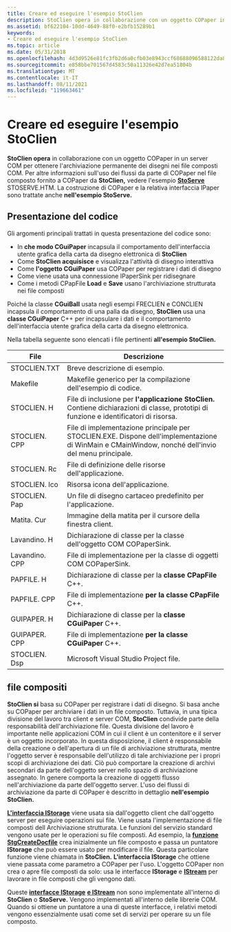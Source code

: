 ```yaml
---
title: Creare ed eseguire l'esempio StoClien
description: StoClien opera in collaborazione con un oggetto COPaper in un server COM per ottenere l'archiviazione permanente dei disegni nei file composti COM.
ms.assetid: bf622104-10dd-4649-88f0-e2bfb15289b1
keywords:
- Creare ed eseguire l'esempio StoClien
ms.topic: article
ms.date: 05/31/2018
ms.openlocfilehash: 4d3d9526e81fc3fb2d6a0cfb03e8943ccf68688096588122da87861d8c88e531
ms.sourcegitcommit: e858bbe701567d4583c50a11326e42d7ea51804b
ms.translationtype: MT
ms.contentlocale: it-IT
ms.lasthandoff: 08/11/2021
ms.locfileid: "119663461"
---
```

# <a name="create-and-run-stoclien-sample"></a>Creare ed eseguire l'esempio StoClien

**StoClien opera** in collaborazione con un oggetto COPaper in un server COM per ottenere l'archiviazione permanente dei disegni nei file composti COM. Per altre informazioni sull'uso dei flussi da parte di COPaper nel file composto fornito a COPaper da **StoClien,** vedere l'esempio [**StoServe**](structured-storage-server-sample--stoserve-.md) STOSERVE.HTM. La costruzione di COPaper e la relativa interfaccia IPaper sono trattate anche **nell'esempio StoServe.**

## <a name="code-tour"></a>Presentazione del codice

Gli argomenti principali trattati in questa presentazione del codice sono:

-   In **che modo CGuiPaper** incapsula il comportamento dell'interfaccia utente grafica della carta da disegno elettronica di **StoClien**
-   Come **StoClien acquisisce** e visualizza l'attività di disegno interattiva
-   Come **l'oggetto CGuiPaper** usa COPaper per registrare i dati di disegno
-   Come viene usata una connessione IPaperSink per ridisegnare
-   Come i metodi CPapFile **Load** e **Save** usano l'archiviazione strutturata nei file composti

Poiché la classe **CGuiBall** usata negli esempi FRECLIEN e CONCLIEN incapsula il comportamento di una palla da disegno, **StoClien** usa una **classe CGuiPaper** C++ per incapsulare i dati e il comportamento dell'interfaccia utente grafica della carta da disegno elettronica.

Nella tabella seguente sono elencati i file pertinenti **all'esempio StoClien.**



| File        | Descrizione                                                                                                                      |
|--------------|----------------------------------------------------------------------------------------------------------------------------------|
| STOCLIEN.TXT | Breve descrizione di esempio.                                                                                                        |
| Makefile     | Makefile generico per la compilazione dell'esempio di codice.                                                                               |
| STOCLIEN. H   | File di inclusione per **l'applicazione StoClien.** Contiene dichiarazioni di classe, prototipi di funzione e identificatori di risorsa.   |
| STOCLIEN. CPP | File di implementazione principale per STOCLIEN.EXE. Dispone dell'implementazione di WinMain e CMainWindow, nonché dell'invio del menu principale. |
| STOCLIEN. Rc  | File di definizione delle risorse dell'applicazione.                                                                                        |
| STOCLIEN. Ico | Risorsa icona dell'applicazione.                                                                                                   |
| STOCLIEN. Pap | Un file di disegno cartaceo predefinito per l'applicazione.                                                                                |
| Matita. Cur   | Immagine della matita per il cursore della finestra client.                                                                                     |
| Lavandino. H       | Dichiarazione di classe per la classe dell'oggetto COM COPaperSink.                                                                      |
| Lavandino. CPP     | File di implementazione per la classe di oggetti COM COPaperSink.                                                                        |
| PAPFILE. H    | Dichiarazione di classe per la **classe CPapFile** C++.                                                                            |
| PAPFILE. CPP  | File di implementazione **per la classe CPapFile** C++.                                                                              |
| GUIPAPER. H   | Dichiarazione di classe per la **classe CGuiPaper** C++.                                                                           |
| GUIPAPER. CPP | File di implementazione **per la classe CGuiPaper** C++.                                                                             |
| STOCLIEN. Dsp | Microsoft Visual Studio Project file.                                                                                            |



 

## <a name="compound-files"></a>file compositi

**StoClien si** basa su COPaper per registrare i dati di disegno. Si basa anche su COPaper per archiviare i dati in un file composto. Tuttavia, in una tipica divisione del lavoro tra client e server COM, **StoClien** condivide parte della responsabilità dell'archiviazione file. Questa divisione del lavoro è importante nelle applicazioni COM in cui il client è un contenitore e il server è un oggetto incorporato. In questa disposizione, il client è responsabile della creazione o dell'apertura di un file di archiviazione strutturata, mentre l'oggetto server è responsabile dell'utilizzo di tale archiviazione per i propri scopi di archiviazione dei dati. Ciò può comportare la creazione di archivi secondari da parte dell'oggetto server nello spazio di archiviazione assegnato. In genere comporta la creazione di oggetti flusso nell'archiviazione da parte dell'oggetto server. L'uso dei flussi di archiviazione da parte di COPaper è descritto in dettaglio **nell'esempio StoClien.**

[**L'interfaccia IStorage**](/windows/desktop/api/Objidl/nn-objidl-istorage) viene usata sia dall'oggetto client che dall'oggetto server per eseguire operazioni sui file. Viene usata l'implementazione di file composti dell Archiviazione strutturata. Le funzioni del servizio standard vengono usate per le operazioni su file composti. Ad esempio, la [**funzione StgCreateDocfile**](/windows/desktop/api/coml2api/nf-coml2api-stgcreatedocfile) crea inizialmente un file composto e passa un puntatore **IStorage** che può essere usato per modificare il file. Questa particolare funzione viene chiamata in **StoClien.** **L'interfaccia IStorage** che ottiene viene passata come parametro a COPaper per l'uso. L'oggetto COPaper non crea o apre file composti da solo: usa le interfacce **IStorage** e [**IStream**](/windows/desktop/api/Objidl/nn-objidl-istream) per lavorare in file composti che gli vengono dati.

Queste [**interfacce IStorage**](/windows/desktop/api/Objidl/nn-objidl-istorage) [**e IStream**](/windows/desktop/api/Objidl/nn-objidl-istream) non sono implementate all'interno di **StoClien** o **StoServe.** Vengono implementati all'interno delle librerie COM. Quando si ottiene un puntatore a una di queste interfacce, i relativi metodi vengono essenzialmente usati come set di servizi per operare su un file composto.

 

 




